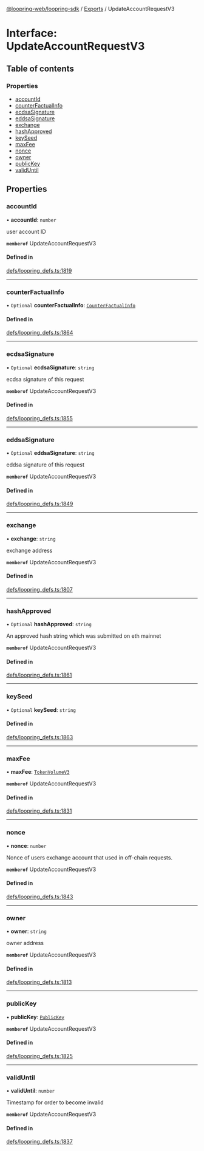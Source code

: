 [@loopring-web/loopring-sdk](../README.md) / [Exports](../modules.md) / UpdateAccountRequestV3

# Interface: UpdateAccountRequestV3

## Table of contents

### Properties

- [accountId](UpdateAccountRequestV3.md#accountid)
- [counterFactualInfo](UpdateAccountRequestV3.md#counterfactualinfo)
- [ecdsaSignature](UpdateAccountRequestV3.md#ecdsasignature)
- [eddsaSignature](UpdateAccountRequestV3.md#eddsasignature)
- [exchange](UpdateAccountRequestV3.md#exchange)
- [hashApproved](UpdateAccountRequestV3.md#hashapproved)
- [keySeed](UpdateAccountRequestV3.md#keyseed)
- [maxFee](UpdateAccountRequestV3.md#maxfee)
- [nonce](UpdateAccountRequestV3.md#nonce)
- [owner](UpdateAccountRequestV3.md#owner)
- [publicKey](UpdateAccountRequestV3.md#publickey)
- [validUntil](UpdateAccountRequestV3.md#validuntil)

## Properties

### accountId

• **accountId**: `number`

user account ID

**`memberof`** UpdateAccountRequestV3

#### Defined in

[defs/loopring_defs.ts:1819](https://github.com/Loopring/loopring_sdk/blob/cd42b57/src/defs/loopring_defs.ts#L1819)

___

### counterFactualInfo

• `Optional` **counterFactualInfo**: [`CounterFactualInfo`](CounterFactualInfo.md)

#### Defined in

[defs/loopring_defs.ts:1864](https://github.com/Loopring/loopring_sdk/blob/cd42b57/src/defs/loopring_defs.ts#L1864)

___

### ecdsaSignature

• `Optional` **ecdsaSignature**: `string`

ecdsa signature of this request

**`memberof`** UpdateAccountRequestV3

#### Defined in

[defs/loopring_defs.ts:1855](https://github.com/Loopring/loopring_sdk/blob/cd42b57/src/defs/loopring_defs.ts#L1855)

___

### eddsaSignature

• `Optional` **eddsaSignature**: `string`

eddsa signature of this request

**`memberof`** UpdateAccountRequestV3

#### Defined in

[defs/loopring_defs.ts:1849](https://github.com/Loopring/loopring_sdk/blob/cd42b57/src/defs/loopring_defs.ts#L1849)

___

### exchange

• **exchange**: `string`

exchange address

**`memberof`** UpdateAccountRequestV3

#### Defined in

[defs/loopring_defs.ts:1807](https://github.com/Loopring/loopring_sdk/blob/cd42b57/src/defs/loopring_defs.ts#L1807)

___

### hashApproved

• `Optional` **hashApproved**: `string`

An approved hash string which was submitted on eth mainnet

**`memberof`** UpdateAccountRequestV3

#### Defined in

[defs/loopring_defs.ts:1861](https://github.com/Loopring/loopring_sdk/blob/cd42b57/src/defs/loopring_defs.ts#L1861)

___

### keySeed

• `Optional` **keySeed**: `string`

#### Defined in

[defs/loopring_defs.ts:1863](https://github.com/Loopring/loopring_sdk/blob/cd42b57/src/defs/loopring_defs.ts#L1863)

___

### maxFee

• **maxFee**: [`TokenVolumeV3`](TokenVolumeV3.md)

**`memberof`** UpdateAccountRequestV3

#### Defined in

[defs/loopring_defs.ts:1831](https://github.com/Loopring/loopring_sdk/blob/cd42b57/src/defs/loopring_defs.ts#L1831)

___

### nonce

• **nonce**: `number`

Nonce of users exchange account that used in off-chain requests.

**`memberof`** UpdateAccountRequestV3

#### Defined in

[defs/loopring_defs.ts:1843](https://github.com/Loopring/loopring_sdk/blob/cd42b57/src/defs/loopring_defs.ts#L1843)

___

### owner

• **owner**: `string`

owner address

**`memberof`** UpdateAccountRequestV3

#### Defined in

[defs/loopring_defs.ts:1813](https://github.com/Loopring/loopring_sdk/blob/cd42b57/src/defs/loopring_defs.ts#L1813)

___

### publicKey

• **publicKey**: [`PublicKey`](PublicKey.md)

**`memberof`** UpdateAccountRequestV3

#### Defined in

[defs/loopring_defs.ts:1825](https://github.com/Loopring/loopring_sdk/blob/cd42b57/src/defs/loopring_defs.ts#L1825)

___

### validUntil

• **validUntil**: `number`

Timestamp for order to become invalid

**`memberof`** UpdateAccountRequestV3

#### Defined in

[defs/loopring_defs.ts:1837](https://github.com/Loopring/loopring_sdk/blob/cd42b57/src/defs/loopring_defs.ts#L1837)
